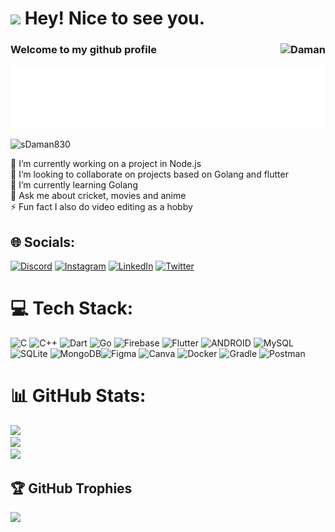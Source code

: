 <h1><img src="https://emojis.slackmojis.com/emojis/images/1531849430/4246/blob-sunglasses.gif?1531849430" width="30"/> Hey! Nice to see you.</h1>

### Welcome to my github profile <img align="right" src="https://komarev.com/ghpvc/?username=sDaman830&label=Profile%20views&color=0e75b6&style=plastic" alt="Daman" /> 

<div align="center">
	<img src="name.svg" width="800" height="100" alt="Click to see the source">
</div>



<p align="left"> <img src="https://komarev.com/ghpvc/?username=sDaman830&label=Profile%20views&color=0e75b6&style=flat" alt="sDaman830" /> </p>

🔭 I’m currently working on a project in Node.js<br>👯 I’m looking to collaborate on projects based on Golang and flutter<br>🌱 I’m currently learning Golang<br>💬 Ask me about cricket, movies and anime<br>⚡ Fun fact I also do video editing as a hobby

## 🌐 Socials:

[![Discord](https://img.shields.io/badge/Discord-%237289DA.svg?logo=discord&logoColor=white)](https://discord.gg/私Daman#0683) [![Instagram](https://img.shields.io/badge/Instagram-%23E4405F.svg?logo=Instagram&logoColor=white)](https://www.instagram.com/daman_ghatoura) [![LinkedIn](https://img.shields.io/badge/LinkedIn-%230077B5.svg?logo=linkedin&logoColor=white)](https://www.linkedin.com/in/damanpreet-singh-9b25a9225/) [![Twitter](https://img.shields.io/badge/Twitter-%231DA1F2.svg?logo=Twitter&logoColor=white)](https://twitter.com/Daman142001)

# 💻 Tech Stack:

![C](https://img.shields.io/badge/c-%2300599C.svg?style=for-the-badge&logo=c&logoColor=white) ![C++](https://img.shields.io/badge/c++-%2300599C.svg?style=for-the-badge&logo=c%2B%2B&logoColor=white) ![Dart](https://img.shields.io/badge/dart-%230175C2.svg?style=for-the-badge&logo=dart&logoColor=white) ![Go](https://img.shields.io/badge/go-%2300ADD8.svg?style=for-the-badge&logo=go&logoColor=white) ![Firebase](https://img.shields.io/badge/firebase-%23039BE5.svg?style=for-the-badge&logo=firebase) ![Flutter](https://img.shields.io/badge/Flutter-%2302569B.svg?style=for-the-badge&logo=Flutter&logoColor=white) ![ANDROID](https://img.shields.io/badge/android-%2320232a.svg?style=for-the-badge&logo=android&logoColor=%a4c639) ![MySQL](https://img.shields.io/badge/mysql-%2300f.svg?style=for-the-badge&logo=mysql&logoColor=white) ![SQLite](https://img.shields.io/badge/sqlite-%2307405e.svg?style=for-the-badge&logo=sqlite&logoColor=white) ![MongoDB](https://img.shields.io/badge/MongoDB-%234ea94b.svg?style=for-the-badge&logo=mongodb&logoColor=white)![Figma](https://img.shields.io/badge/figma-%23F24E1E.svg?style=for-the-badge&logo=figma&logoColor=white) ![Canva](https://img.shields.io/badge/Canva-%2300C4CC.svg?style=for-the-badge&logo=Canva&logoColor=white) ![Docker](https://img.shields.io/badge/docker-%230db7ed.svg?style=for-the-badge&logo=docker&logoColor=white) ![Gradle](https://img.shields.io/badge/Gradle-02303A.svg?style=for-the-badge&logo=Gradle&logoColor=white) ![Postman](https://img.shields.io/badge/Postman-FF6C37?style=for-the-badge&logo=postman&logoColor=white)

# 📊 GitHub Stats:

![](https://github-readme-stats.vercel.app/api?username=sDaman830&theme=gotham&hide_border=true&include_all_commits=true&count_private=false)<br/>
![](https://github-readme-streak-stats.herokuapp.com/?user=sDaman830&theme=gotham&hide_border=true)<br/>
![](https://github-readme-stats.vercel.app/api/top-langs/?username=sDaman830&theme=gotham&hide_border=true&include_all_commits=true&count_private=false&layout=compact)

## 🏆 GitHub Trophies

![](https://github-profile-trophy.vercel.app/?username=sDaman830&theme=tokyonight&no-frame=true&no-bg=true&margin-w=4)

<!-- Proudly created with GPRM ( https://gprm.itsvg.in ) -->
